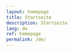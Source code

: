 ```yaml
---
layout: homepage
title: Startseite
description: Startseite
lang: de
ref: homepage
permalink: /de/
---
```

